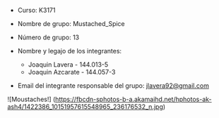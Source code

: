 - Curso: 		K3171
- Nombre de grupo:	Mustached_Spice
- Número de grupo:	13
- Nombre y legajo de los integrantes:
	* Joaquin Lavera	 - 144.013-5
	* Joaquin Azcarate - 144.057-3

- Email del integrante responsable del grupo:
	jlavera92@gmail.com

![Moustaches!] (https://fbcdn-sphotos-b-a.akamaihd.net/hphotos-ak-ash4/1422386_10151957615548965_236176532_n.jpg)
